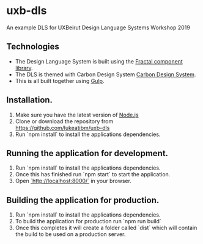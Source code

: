 # uxb-dls

An example DLS for UXBeirut Design Language Systems Workshop 2019

## Technologies

<ul>
<li>The Design Language System is built using the <a target="_Blank" href="http://fractal.build/">Fractal component library</a>.</li>
<li>The DLS is themed with Carbon Design System <a target="_Blank" href="https://www.carbondesignsystem.com/">Carbon Design System</a>.</li>
<li>This is all built together using <a target="_Blank" href="https://gulpjs.com/">Gulp</a>.</li>
</ul>

## Installation.

<ol>
<li>Make sure you have the latest version of <a href="https://nodejs.org/en/">Node.js</a></li>
<li>Clone or download the repository from <a href="https://github.com/lukeatibm/uxb-dls">https://github.com/lukeatibm/uxb-dls</a></li>
<li>Run `npm install` to install the applications dependencies.</li>
</ol>

## Running the application for development.

<ol>
<li>Run `npm install` to install the applications dependencies.</li>
<li>Once this has finished run `npm start` to start the application.</li>
<li>Open <a href="http://localhost:8000/">`http://localhost:8000/`</a> in your browser.</li>
</ol>

## Building the application for production.

<ol>
<li>Run `npm install` to install the applications dependencies.</li>
<li>To build the application for production run `npm run build`</li>
<li>Once this completes it will create a folder called `dist` which will contain the build to be used on a production server.</li>
</ol>
